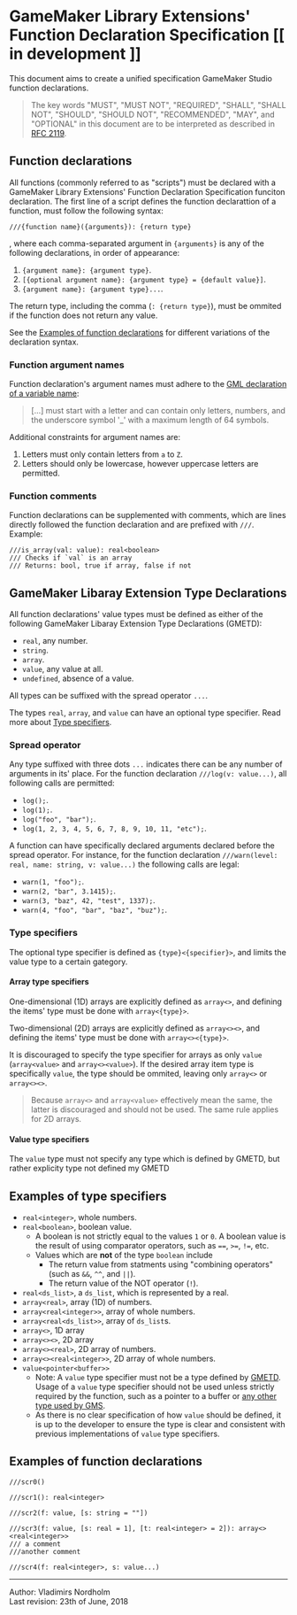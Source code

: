 # GameMaker Library Extensions' Function Declaration Specification  [[ in development ]]

This document aims to create a unified specification GameMaker Studio function declarations.

> The key words "MUST", "MUST NOT", "REQUIRED", "SHALL", "SHALL
> NOT", "SHOULD", "SHOULD NOT", "RECOMMENDED",  "MAY", and
> "OPTIONAL" in this document are to be interpreted as described in
> [RFC 2119](https://www.ietf.org/rfc/rfc2119.txt).

## Function declarations

All functions (commonly referred to as "scripts") must be declared with a GameMaker Library Extensions' Function Declaration Specification funciton declaration. The first line of a script defines the function declarattion of a function, must follow the following syntax:

```gml
///{function name}({arguments}): {return type}
```

, where each comma-separated argument in `{arguments}` is any of the following declarations, in order of appearance:

1. `{argument name}: {argument type}`.
2. `[{optional argument name}: {argument type} = {default value}]`.
3. `{argument name}: {argument type}...`.

The return type, including the comma (`: {return type}`), must be ommited if the function does not return any value.

See the [Examples of function declarations](#examples-of-function-declarations) for different variations of the declaration syntax.

### Function argument names

Function declaration's argument names must adhere to the [GML declaration of a variable name](https://docs.yoyogames.com/source/dadiospice/002_reference/001_gml%20language%20overview/variables/index.html):

> [...] must start with a letter and can contain only letters, numbers, and the underscore symbol '_' with a maximum length of 64 symbols.

Additional constraints for argument names are:

1. Letters must only contain letters from `a` to `Z`.
2. Letters should only be lowercase, however uppercase letters are permitted.

### Function comments

Function declarations can be supplemented with comments, which are lines directly followed the function declaration and are prefixed with `///`. Example:

```gml
///is_array(val: value): real<boolean>
/// Checks if `val` is an array
/// Returns: bool, true if array, false if not
```

## GameMaker Libaray Extension Type Declarations

All function declarations' value types must be defined as either of the following GameMaker Libaray Extension Type Declarations (GMETD):

* `real`, any number.
* `string`.
* `array`.
* `value`, any value at all.
* `undefined`, absence of a value.

All types can be suffixed with the spread operator `...`.

The types `real`, `array`, and `value` can have an optional type specifier. Read more about [Type specifiers](#type-specifiers).

### Spread operator

Any type suffixed with three dots `...` indicates there can be any number of arguments in its' place. For the function declaration `///log(v: value...)`, all following calls are permitted:

* `log();`.
* `log(1);`.
* `log("foo", "bar");`.
* `log(1, 2, 3, 4, 5, 6, 7, 8, 9, 10, 11, "etc");`.

A function can have specifically declared arguments declared before the spread operator. For instance, for the function declaration `///warn(level: real, name: string, v: value...)` the following calls are legal:

* `warn(1, "foo");`.
* `warn(2, "bar", 3.1415);`.
* `warn(3, "baz", 42, "test", 1337);`.
* `warn(4, "foo", "bar", "baz", "buz");`.

### Type specifiers

The optional type specifier is defined as `{type}<{specifier}>`, and limits the value type to a certain gategory.

#### Array type specifiers

One-dimensional (1D) arrays are explicitly defined as `array<>`, and defining the items' type must be done with `array<{type}>`.

Two-dimensional (2D) arrays are explicitly defined as `array<><>`, and defining the items' type must be done with `array<><{type}>`.

It is discouraged to specify the type specifier for arrays as only `value` (`array<value>` and `array<><value>`). If the desired array item type is specifically `value`, the type should be ommited, leaving only `array<>` or `array<><>`.

> Because `array<>` and `array<value>` effectively mean the same, the latter is discouraged and should not be used. The same rule applies for 2D arrays.

#### Value type specifiers

The `value` type must not specify any type which is defined by GMETD, but rather explicity type not defined my GMETD

## Examples of type specifiers

* `real<integer>`, whole numbers.
* `real<boolean>`, boolean value.
  * A boolean is not strictly equal to the values `1` or `0`. A boolean value is the result of using comparator operators, such as `==`, `>=`, `!=`, etc.
  * Values which are **not** of the type `boolean` include
    * The return value from statments using "combining operators" (such as `&&`, `^^`, and `||`).
    * The return value of the NOT operator (`!`).
* `real<ds_list>`, a `ds_list`, which is represented by a real.
* `array<real>`, array (1D) of numbers.
* `array<real<integer>>`, array of whole numbers.
* `array<real<ds_list>>`, array of `ds_list`s.
* `array<>`, 1D array
* `array<><>`, 2D array
* `array<><real>`, 2D array of numbers.
* `array<><real<integer>>`, 2D array of whole numbers.
* `value<pointer<buffer>>`
  * Note: A `value` type specifier must not be a type defined by [GMETD](#gamemaker-libaray-extension-type-declarations). Usage of a `value` type specifier should not be used unless strictly required by the function, such as a pointer to a buffer or [any other type used by GMS](https://docs.yoyogames.com/source/dadiospice/002_reference/001_gml%20language%20overview/typeof.html).
  * As there is no clear specification of how `value` should be defined, it is up to the developer to ensure the type is clear and consistent with previous implementations of `value` type specifiers.

## Examples of function declarations

```gml
///scr0()
```

```gml
///scr1(): real<integer>
```

```gml
///scr2(f: value, [s: string = ""])
```

```gml
///scr3(f: value, [s: real = 1], [t: real<integer> = 2]): array<><real<integer>>
/// a comment
///another comment
```

```gml
///scr4(f: real<integer>, s: value...)
```

---

Author: Vladimirs Nordholm  
Last revision: 23th of June, 2018